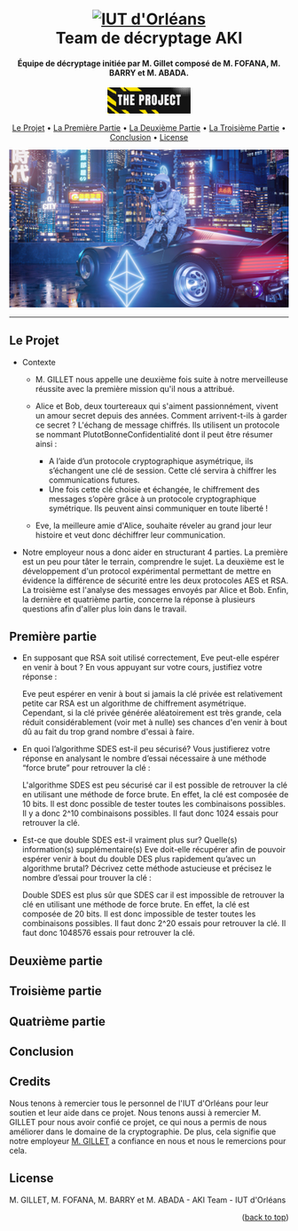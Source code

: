 <h1 align="center">
  <br>
  <a href="https://www.univ-orleans.fr/fr/iut-orleans"><img src="https://th.bing.com/th/id/OIP.xT34StZ6xa8FAOOTWYdZFwHaB1?pid=ImgDet&rs=1" alt="IUT d'Orléans" width="200"></a>
  <br>
  Team de décryptage AKI
  <br>
</h1>

<h4 align="center">Équipe de décryptage initiée par M. Gillet composé de M. FOFANA, M. BARRY et M. ABADA.</h4>

<p align="center">
  <a href='./sujet_etu.pdf'>
    <img src="images/THE_PROJECT_1.png"
         alt="Le projet" width = 150>
  </a>

<p align="center">
  <a href="#le-projet">Le Projet</a> •
  <a href="#première-partie">La Première Partie</a> •
  <a href="#deuxième-partie">La Deuxième Partie</a> •
  <a href="#troisième-partie">La Troisième Partie</a> •
  <a href="#conclusion">Conclusion</a> •
  <a href="#license">License</a>
</p>

![Alt text](images/4k_crypto.jpg)
** **
## Le Projet

* Contexte
  - M. GILLET nous appelle une deuxième fois suite à notre merveilleuse réussite avec la première mission qu'il nous a attribué.
  - Alice et Bob, deux tourtereaux qui s'aiment passionnément, vivent un amour secret depuis des années. Comment arrivent-t-ils à garder ce secret ? L'échang de message chiffrés. Ils utilisent un protocole se nommant PlutotBonneConfidentialité dont il peut être résumer ainsi : 
    - A l’aide d’un protocole cryptographique asymétrique, ils s’échangent une clé de session. Cette clé servira à
    chiffrer les communications futures.
    - Une fois cette clé choisie et échangée, le chiffrement des messages s’opère grâce à un protocole cryptographique
    symétrique. Ils peuvent ainsi communiquer en toute liberté !
  
  - Eve, la meilleure amie d'Alice, souhaite réveler au grand jour leur histoire et veut donc déchiffrer leur communication.
* Notre employeur nous a donc aider en structurant 4 parties. La première est un peu pour tâter le terrain, comprendre le sujet. La deuxième est le développement d'un protocol expérimental permettant de mettre en évidence la différence de sécurité entre les deux
protocoles AES et RSA. La troisième est l'analyse des messages envoyés par Alice et Bob. Enfin, la dernière et quatrième partie, concerne la réponse à plusieurs questions afin d'aller plus loin dans le travail.

## Première partie

- En supposant que RSA soit utilisé correctement, Eve peut-elle espérer en venir à bout ? En vous appuyant sur
votre cours, justifiez votre réponse :  

    Eve peut espérer en venir à bout si jamais la clé privée est relativement petite car RSA est un algorithme de chiffrement asymétrique. Cependant, si la clé privée générée aléatoirement est très grande, cela réduit considérablement (voir met à nulle) ses chances d'en venir à bout dû au fait du trop grand nombre d'essai à faire.

- En quoi l’algorithme SDES est-il peu sécurisé? Vous justifierez votre réponse en analysant le nombre d’essai
nécessaire à une méthode “force brute” pour retrouver la clé :  

    L'algorithme SDES est peu sécurisé car il est possible de retrouver la clé en utilisant une méthode de force brute. En effet, la clé est composée de 10 bits. Il est donc possible de tester toutes les combinaisons possibles. Il y a donc 2^10 combinaisons possibles. Il faut donc 1024 essais pour retrouver la clé.

- Est-ce que double SDES est-il vraiment plus sur? Quelle(s) information(s) supplémentaire(s) Eve doit-elle
récupérer afin de pouvoir espérer venir à bout du double DES plus rapidement qu’avec un algorithme brutal?
Décrivez cette méthode astucieuse et précisez le nombre d’essai pour trouver la clé : 

    Double SDES est plus sûr que SDES car il est impossible de retrouver la clé en utilisant une méthode de force brute. En effet, la clé est composée de 20 bits. Il est donc impossible de tester toutes les combinaisons possibles. Il faut donc 2^20 essais pour retrouver la clé. Il faut donc 1048576 essais pour retrouver la clé.

## Deuxième partie

## Troisième partie

## Quatrième partie

## Conclusion



## Credits

Nous tenons à remercier tous le personnel de l'IUT d'Orléans pour leur soutien et leur aide dans ce projet. Nous tenons aussi à remercier M. GILLET pour nous avoir confié ce projet, ce qui nous a permis de nous améliorer dans le domaine de la cryptographie. De plus, cela signifie que notre employeur [M. GILLET](noel.gillet@univ-orleans.fr) a confiance en nous et nous le remercions pour cela. 

## License

M. GILLET, M. FOFANA, M. BARRY et M. ABADA -
AKI Team - IUT d'Orléans

<p align="right">(<a href="#le-projet">back to top</a>)</p>
